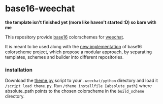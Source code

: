 # base16-weechat

**the template isn't finished yet (more like haven't started :D) so bare with me**

This repository provide [base16][1] colorschemes for [weechat][2].

It is meant to be used along with the [new implementation][3] of base16 colorscheme
project, which propose a modular approach, by separating templates, schemes and
builder into different repositories.

### installation
Download the [theme.py][4] script to your `.weechat/python` directory and load it `/script load theme.py`.
Run `/theme installfile [absolute_path]` where absolute_path points to the chosen colorscheme in the `build_scheme` directory.

[1]: https://chriskempson.github.io/base16/
[2]: https://weechat.org/
[3]: https://github.com/chriskempson/base16A
[4]: https://weechat.org/files/temp/theme/theme.py
